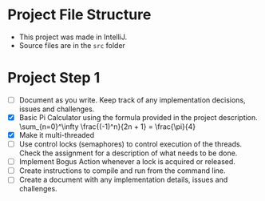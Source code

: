 # Project File Structure
* This project was made in IntelliJ. 
* Source files are in the `src` folder

# Project Step 1
- [ ] Document as you write. Keep track of any implementation decisions, issues and challenges.
- [x] Basic Pi Calculator using the formula provided in the project description. \sum_{n=0}^\infty \frac{(-1)^n}{2n + 1} = \frac{\pi}{4}
- [x] Make it multi-threaded
- [ ] Use control locks (semaphores) to control execution of the threads. Check the assignment for a description of what needs to be done.
- [ ] Implement Bogus Action whenever a lock is acquired or released.
- [ ] Create instructions to compile and run from the command line.
- [ ] Create a document with any implementation details, issues and challenges.
